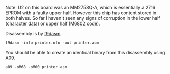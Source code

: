 Note: U2 on this board was an MM2758Q-A, which is essentially a 2716 EPROM 
with a faulty upper half. However this chip has content stored in both halves. 
So far I haven't seen any signs of corruption in the lower half (character 
data) or upper half (M6802 code).

Disassembly is by [f9dasm](https://github.com/Arakula/f9dasm).

    f9dasm -info printer.nfo -out printer.asm

You should be able to create an identical binary from this disassembly using [A09](https://github.com/Arakula/A09).

    a09 -oM68 -oM00 printer.asm
